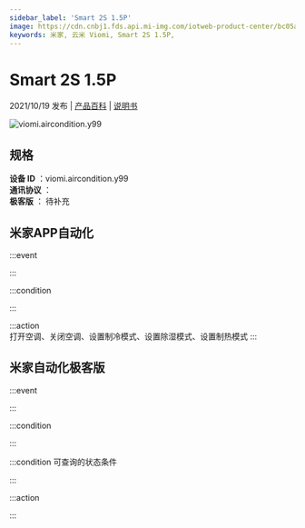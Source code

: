 ```yaml
---
sidebar_label: 'Smart 2S 1.5P'
image: https://cdn.cnbj1.fds.api.mi-img.com/iotweb-product-center/bc05a9f81f494edb8410dfe6004c091d_1632468386634.png?GalaxyAccessKeyId=AKVGLQWBOVIRQ3XLEW&Expires=9223372036854775807&Signature=/BNz95na5SLhPnuWAoia3l4gbPM=
keywords: 米家, 云米 Viomi, Smart 2S 1.5P, 
---
```

# Smart 2S 1.5P

2021/10/19 发布 | [产品百科](https://home.mi.com/webapp/content/baike/product/index.html?model=viomi.aircondition.y99/) | [说明书](https://home.mi.com/views/introduction.html?model=viomi.aircondition.y99&region=cn)

![viomi.aircondition.y99](https://cdn.cnbj1.fds.api.mi-img.com/iotweb-product-center/bc05a9f81f494edb8410dfe6004c091d_1632468386634.png?GalaxyAccessKeyId=AKVGLQWBOVIRQ3XLEW&Expires=9223372036854775807&Signature=/BNz95na5SLhPnuWAoia3l4gbPM=)

## 规格  
> 
**设备 ID** ：viomi.aircondition.y99  
**通讯协议** ：  
**极客版**  ： 待补充 


## 米家APP自动化  

:::event  

:::

:::condition  

:::

:::action   
打开空调、关闭空调、设置制冷模式、设置除湿模式、设置制热模式
:::

## 米家自动化极客版  

:::event  

:::

:::condition  

:::

:::condition 可查询的状态条件  

:::

:::action  

:::

        
